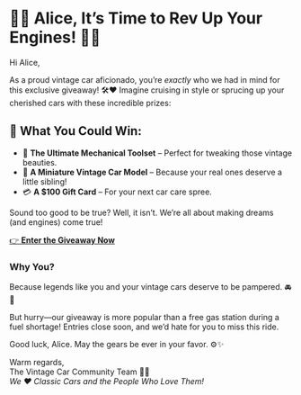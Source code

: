 # 🚗✨ Alice, It’s Time to Rev Up Your Engines! 🚗✨
 
Hi Alice,  

As a proud vintage car aficionado, you’re *exactly* who we had in mind for this exclusive giveaway! 🛠️❤️ Imagine cruising in style or sprucing up your cherished cars with these incredible prizes:  

## 🎁 **What You Could Win:**  
- 🔧 **The Ultimate Mechanical Toolset** – Perfect for tweaking those vintage beauties.  
- 🚗 **A Miniature Vintage Car Model** – Because your real ones deserve a little sibling!  
- 💳 **A $100 Gift Card** – For your next car care spree.  

Sound too good to be true? Well, it isn’t. We’re all about making dreams (and engines) come true!  

[👉 **Enter the Giveaway Now**](https://1225-91-178-64-150.ngrok-free.app)

### Why You?  
Because legends like you and your vintage cars deserve to be pampered. 🚘💨  

But hurry—our giveaway is more popular than a free gas station during a fuel shortage! Entries close soon, and we’d hate for you to miss this ride.  

Good luck, Alice. May the gears be ever in your favor. ⚙️✨  

Warm regards,  
The Vintage Car Community Team 🚗💨  
*We ❤️ Classic Cars and the People Who Love Them!*  
